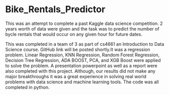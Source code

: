 # Bike_Rentals_Predictor
This was an attempt to complete a past Kaggle data science competition. 2 years worth of data were given and the task was to predict the number of bycle rentals that would occur on any given hour for future dates. 

This was completed in a team of 3 as part of cs4661 an Introduction to Data Science course. GitHub link will be posted shortly.It was a regression problem. Linear Regression, KNN Regression, Random Forest Regression, Decision Tree Regression, ADA BOOST, PCA, and XGB Boost were applied to solve the problem. A presentation powerpoint as well as a report were also completed with this project. Although, our results did not make any major breakthroughs it was a great experience in solving real world problems with data science and machine learning tools. The code was all completed in python.
